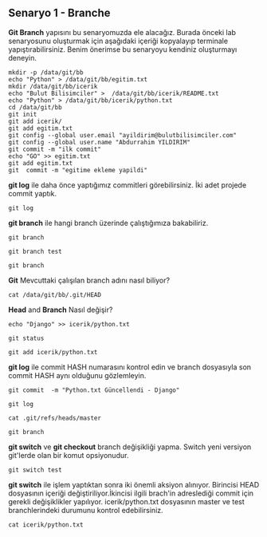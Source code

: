 ## Senaryo 1 - Branche

**Git Branch** yapısını bu senaryomuzda ele alacağız. 
Burada önceki lab senaryosunu oluşturmak için aşağıdaki içeriği kopyalayıp terminale yapıştırabilirsiniz. Benim önerimse bu senaryoyu kendiniz oluşturmayı deneyin. 
```
mkdir -p /data/git/bb
echo "Python" > /data/git/bb/egitim.txt
mkdir /data/git/bb/icerik
echo "Bulut Bilisimciler" >  /data/git/bb/icerik/README.txt
echo "Python" > /data/git/bb/icerik/python.txt
cd /data/git/bb
git init
git add icerik/
git add egitim.txt
git config --global user.email "ayildirim@bulutbilisimciler.com"
git config --global user.name "Abdurrahim YILDIRIM"
git commit -m "ilk commit"
echo "GO" >> egitim.txt
git add egitim.txt
git  commit -m "egitime ekleme yapildi"
```
**git log** ile daha önce yaptığımız commitleri görebilirsiniz. İki adet projede commit yaptık. 
```
git log
```
**git branch** ile hangi branch üzerinde çalıştığımıza bakabiliriz. 
```
git branch
```
```
git branch test 
```
```
git branch
```

**Git** Mevcuttaki çalışılan branch adını nasıl biliyor?
```
cat /data/git/bb/.git/HEAD
```
**Head** and **Branch** Nasıl değişir?
```
echo "Django" >> icerik/python.txt
```
```
git status
```
```
git add icerik/python.txt
```
**git log** ile commit HASH numarasını kontrol edin ve branch dosyasıyla son commit HASH aynı olduğunu gözlemleyin.
```
git commit  -m "Python.txt Güncellendi - Django"
```
```
git log
```
```
cat .git/refs/heads/master
```
```
git branch
```
**git switch** ve **git checkout** branch değişikliği yapma. Switch yeni versiyon git'lerde olan bir komut opsiyonudur. 
```
git switch test
```
**git switch** ile işlem yaptıktan sonra iki önemli aksiyon alınıyor. Birincisi HEAD dosyasının içeriği değiştiriliyor.İkincisi ilgili brach'in adreslediği commit için gerekli değişiklikler yapılıyor. icerik/python.txt dosyasının master ve test branchlerindeki durumunu kontrol edebilirsiniz. 
```
cat icerik/python.txt
```